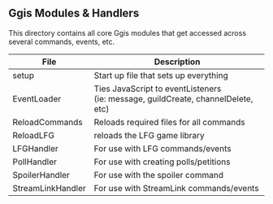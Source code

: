 ## Ggis Modules & Handlers

This directory contains all core Ggis modules that get accessed across several commands, events, etc.

| File                  | Description                                     |
| --------------------- | ----------------------------------------------- |
| setup                 | Start up file that sets up everything           |
| EventLoader           | Ties JavaScript to eventListeners<br>(ie: message, guildCreate, channelDelete, etc)|
| ReloadCommands        | Reloads required files for all commands         |
| ReloadLFG             | reloads the LFG game library                    |
| LFGHandler            | For use with LFG commands/events                |
| PollHandler           | For use with creating polls/petitions           |
| SpoilerHandler        | For use with the spoiler command                |
| StreamLinkHandler     | For use with StreamLink commands/events         |

